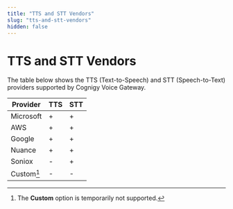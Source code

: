 ```yaml
---
title: "TTS and STT Vendors"
slug: "tts-and-stt-vendors"
hidden: false
---
```


# TTS and STT Vendors

The table below shows the TTS (Text-to-Speech) and STT (Speech-to-Text) providers supported by Cognigy Voice Gateway.

| Provider   | TTS | STT |
|------------|-----|-----|
| Microsoft  | +   | +   |
| AWS        | +   | +   |
| Google     | +   | +   |
| Nuance     | +   | +   |
| Soniox     | -   | +   |
| Custom[^*] | -   | -   |


[^*]: The **Custom** option is temporarily not supported.